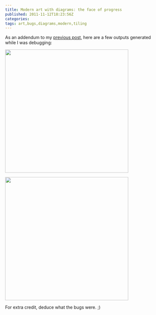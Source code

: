 ```yaml
---
title: Modern art with diagrams: the face of progress
published: 2011-11-12T18:23:56Z
categories: 
tags: art,bugs,diagrams,modern,tiling
---
```


As an addendum to my <a href="http://byorgey.wordpress.com/2011/11/12/generating-plane-tilings-with-diagrams/" title="Generating plane tilings with diagrams">previous post</a>, here are a few outputs generated while I was debugging:

<a href="http://byorgey.files.wordpress.com/2011/11/tiling-wrong2.png"><img src="http://byorgey.files.wordpress.com/2011/11/tiling-wrong2.png" alt="" title="Tiling-wrong2" width="400" height="400" class="aligncenter size-full wp-image-736" /></a>

<a href="http://byorgey.files.wordpress.com/2011/11/tiling-wrong3.png"><img src="http://byorgey.files.wordpress.com/2011/11/tiling-wrong3.png" alt="" title="Tiling-wrong3" width="400" height="400" class="aligncenter size-full wp-image-737" /></a>

For extra credit, deduce what the bugs were. ;)

